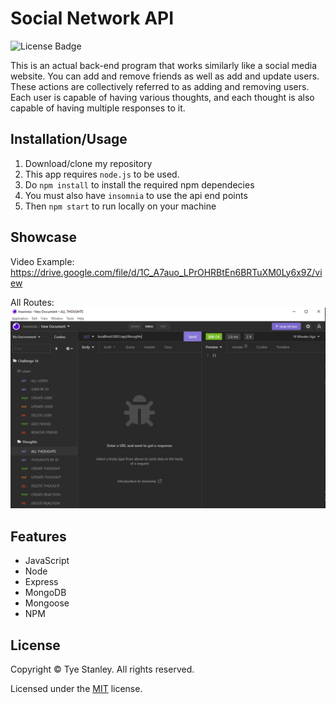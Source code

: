# Social Network API

![License Badge](https://img.shields.io/github/license/TyeStanley/social-network-api)

This is an actual back-end program that works similarly like a social media website. You can add and remove friends as well as add and update users. These actions are collectively referred to as adding and removing users. Each user is capable of having various thoughts, and each thought is also capable of having multiple responses to it.

## Installation/Usage

1. Download/clone my repository
2. This app requires `node.js` to be used.
3. Do `npm install` to install the required npm dependecies
4. You must also have `insomnia` to use the api end points 
5. Then `npm start` to run locally on your machine

## Showcase

Video Example: https://drive.google.com/file/d/1C_A7auo_LPrOHRBtEn6BRTuXM0Ly6x9Z/view

All Routes:
![Example-1](./images/allRoutes.PNG)

## Features

* JavaScript
* Node
* Express
* MongoDB
* Mongoose
* NPM

## License

Copyright &copy; Tye Stanley. All rights reserved.
  
  Licensed under the [MIT](LICENSE) license.